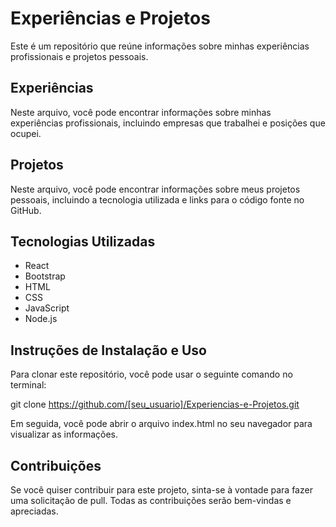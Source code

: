 # Experiências e Projetos
Este é um repositório que reúne informações sobre minhas experiências profissionais e projetos pessoais.

## Experiências
Neste arquivo, você pode encontrar informações sobre minhas experiências profissionais, incluindo empresas que trabalhei e posições que ocupei.

## Projetos
Neste arquivo, você pode encontrar informações sobre meus projetos pessoais, incluindo a tecnologia utilizada e links para o código fonte no GitHub.

## Tecnologias Utilizadas
- React
- Bootstrap
- HTML
- CSS
- JavaScript
- Node.js

## Instruções de Instalação e Uso
Para clonar este repositório, você pode usar o seguinte comando no terminal:

git clone https://github.com/[seu_usuario]/Experiencias-e-Projetos.git

Em seguida, você pode abrir o arquivo index.html no seu navegador para visualizar as informações.

## Contribuições
Se você quiser contribuir para este projeto, sinta-se à vontade para fazer uma solicitação de pull. Todas as contribuições serão bem-vindas e apreciadas.